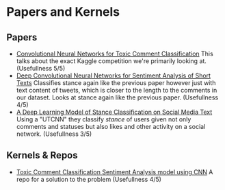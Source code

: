 # Papers and Kernels

## Papers
- [Convolutional Neural Networks for Toxic Comment Classification](https://arxiv.org/pdf/1802.09957v1.pdf)
This talks about the exact Kaggle competition we're primarily looking at. (Usefullness 5/5)
- [Deep Convolutional Neural Networks for Sentiment Analysis of Short Texts](http://www.aclweb.org/anthology/C14-1008)
Classifies stance again like the previous paper however just with text content of tweets, which is closer to the length to the comments in our dataset. Looks at stance again like the previous paper. (Usefullness 4/5)
- [A Deep Learning Model of Stance Classification on Social Media Text](https://arxiv.org/pdf/1611.03599v1.pdf)
Using a "UTCNN" they classify _stance_ of users given not only comments and statuses but also likes and other activity on a social network.
(Usefullness 3/5)

## Kernels & Repos
- [Toxic Comment Classification Sentiment Analysis model using CNN](https://github.com/Ram81/Toxic-Comment-Classification)
A repo for a solution to the problem (Usefullness 4/5)

